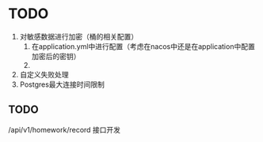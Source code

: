# TODO
1. 对敏感数据进行加密（桶的相关配置）
    1. 在application.yml中进行配置（考虑在nacos中还是在application中配置加密后的密钥）
   2.
2. 自定义失败处理
3. Postgres最大连接时间限制


## TODO
/api/v1/homework/record 接口开发

